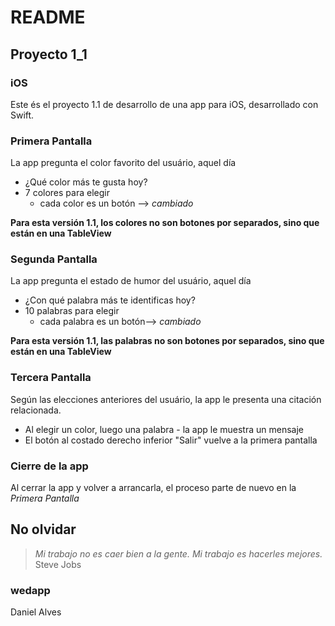 # README
## Proyecto 1_1
### iOS

Este és el proyecto 1.1 de desarrollo de una app para iOS, desarrollado con Swift.

### Primera Pantalla

La app pregunta el color favorito del usuário, aquel día

* ¿Qué color más te gusta hoy?
* 7 colores para elegir
	* cada color es un botón --> *cambiado*

**Para esta versión 1.1, los colores no son botones por separados, sino que están en una TableView**

### Segunda Pantalla

La app pregunta el estado de humor del usuário, aquel día

* ¿Con qué palabra más te identificas hoy?
* 10 palabras para elegir
	* cada palabra es un botón--> *cambiado*

**Para esta versión 1.1, las palabras no son botones por separados, sino que están en una TableView**

### Tercera Pantalla

Según las elecciones anteriores del usuário, la app le presenta una citación relacionada.

* Al elegir un color, luego una palabra - la app le muestra un mensaje
* El botón al costado derecho inferior "Salir" vuelve a la primera pantalla

### Cierre de la app

Al cerrar la app y volver a arrancarla, el proceso parte de nuevo en la *Primera Pantalla* 

## No olvidar
> *Mi trabajo no es caer bien a la gente. Mi trabajo es hacerles mejores.* Steve Jobs

### wedapp
Daniel Alves